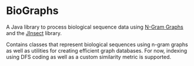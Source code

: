 # BioGraphs
A Java library to process biological sequence data using [N-Gram Graphs](http://www.nist.gov/tac/publications/2009/participant.papers/DemokritosGR.proceedings.pdf) and the [JInsect](https://github.com/VHarisop/JInsect/releases/tag/v1.1rc) library.

Contains classes that represent biological sequences using n-gram graphs as well as
utilities for creating efficient graph databases. For now, indexing using DFS 
coding as well as a custom similarity metric is supported.


